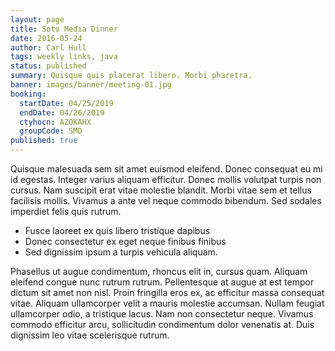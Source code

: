 ```yaml
---
layout: page
title: Soto Media Dinner
date: 2016-05-24
author: Carl Hull
tags: weekly links, java
status: published
summary: Quisque quis placerat libero. Morbi pharetra.
banner: images/banner/meeting-01.jpg
booking:
  startDate: 04/25/2019
  endDate: 04/26/2019
  ctyhocn: AZOKAHX
  groupCode: SMD
published: true
---
```

Quisque malesuada sem sit amet euismod eleifend. Donec consequat eu mi id egestas. Integer varius aliquam efficitur. Donec mollis volutpat turpis non cursus. Nam suscipit erat vitae molestie blandit. Morbi vitae sem et tellus facilisis mollis. Vivamus a ante vel neque commodo bibendum. Sed sodales imperdiet felis quis rutrum.

* Fusce laoreet ex quis libero tristique dapibus
* Donec consectetur ex eget neque finibus finibus
* Sed dignissim ipsum a turpis vehicula aliquam.

Phasellus ut augue condimentum, rhoncus elit in, cursus quam. Aliquam eleifend congue nunc rutrum rutrum. Pellentesque at augue at est tempor dictum sit amet non nisl. Proin fringilla eros ex, ac efficitur massa consequat vitae. Aliquam ullamcorper velit a mauris molestie accumsan. Nullam feugiat ullamcorper odio, a tristique lacus. Nam non consectetur neque. Vivamus commodo efficitur arcu, sollicitudin condimentum dolor venenatis at. Duis dignissim leo vitae scelerisque rutrum.
